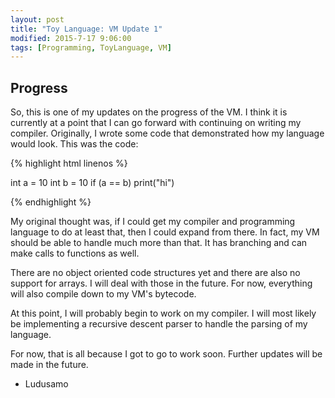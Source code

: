 ```yaml
---
layout: post
title: "Toy Language: VM Update 1"
modified: 2015-7-17 9:06:00
tags: [Programming, ToyLanguage, VM]
---
```

## Progress
So, this is one of my updates on the progress of the VM. I think it is currently at a point that I can go forward with continuing on writing my compiler. Originally, I wrote some code that demonstrated how my language would look. This was the code:

{% highlight html linenos %}

int a = 10
int b = 10
if (a == b)
	print("hi")

{% endhighlight %}

My original thought was, if I could get my compiler and programming language to do at least that, then I could expand from there. In fact, my VM should be able to handle much more than that. It has branching and can make calls to functions as well. 

There are no object oriented code structures yet and there are also no support for arrays. I will deal with those in the future. For now, everything will also compile down to my VM's bytecode.

At this point, I will probably begin to work on my compiler. I will most likely be implementing a recursive descent parser to handle the parsing of my language.

For now, that is all because I got to go to work soon. Further updates will be made in the future.

- Ludusamo
